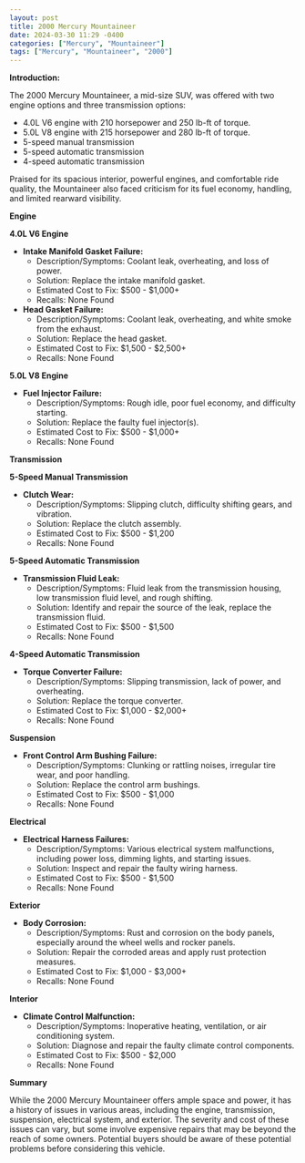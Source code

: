 ```yaml
---
layout: post
title: 2000 Mercury Mountaineer
date: 2024-03-30 11:29 -0400
categories: ["Mercury", "Mountaineer"]
tags: ["Mercury", "Mountaineer", "2000"]
---
```

**Introduction:**

The 2000 Mercury Mountaineer, a mid-size SUV, was offered with two engine options and three transmission options:

* 4.0L V6 engine with 210 horsepower and 250 lb-ft of torque.
* 5.0L V8 engine with 215 horsepower and 280 lb-ft of torque.
* 5-speed manual transmission
* 5-speed automatic transmission
* 4-speed automatic transmission

Praised for its spacious interior, powerful engines, and comfortable ride quality, the Mountaineer also faced criticism for its fuel economy, handling, and limited rearward visibility.

**Engine**

**4.0L V6 Engine**

* **Intake Manifold Gasket Failure:**
    * Description/Symptoms: Coolant leak, overheating, and loss of power.
    * Solution: Replace the intake manifold gasket.
    * Estimated Cost to Fix: $500 - $1,000+
    * Recalls: None Found
* **Head Gasket Failure:**
    * Description/Symptoms: Coolant leak, overheating, and white smoke from the exhaust.
    * Solution: Replace the head gasket.
    * Estimated Cost to Fix: $1,500 - $2,500+
    * Recalls: None Found

**5.0L V8 Engine**

* **Fuel Injector Failure:**
    * Description/Symptoms: Rough idle, poor fuel economy, and difficulty starting.
    * Solution: Replace the faulty fuel injector(s).
    * Estimated Cost to Fix: $500 - $1,000+
    * Recalls: None Found

**Transmission**

**5-Speed Manual Transmission**

* **Clutch Wear:**
    * Description/Symptoms: Slipping clutch, difficulty shifting gears, and vibration.
    * Solution: Replace the clutch assembly.
    * Estimated Cost to Fix: $500 - $1,200
    * Recalls: None Found

**5-Speed Automatic Transmission**

* **Transmission Fluid Leak:**
    * Description/Symptoms: Fluid leak from the transmission housing, low transmission fluid level, and rough shifting.
    * Solution: Identify and repair the source of the leak, replace the transmission fluid.
    * Estimated Cost to Fix: $500 - $1,500
    * Recalls: None Found

**4-Speed Automatic Transmission**

* **Torque Converter Failure:**
    * Description/Symptoms: Slipping transmission, lack of power, and overheating.
    * Solution: Replace the torque converter.
    * Estimated Cost to Fix: $1,000 - $2,000+
    * Recalls: None Found

**Suspension**

* **Front Control Arm Bushing Failure:**
    * Description/Symptoms: Clunking or rattling noises, irregular tire wear, and poor handling.
    * Solution: Replace the control arm bushings.
    * Estimated Cost to Fix: $500 - $1,000
    * Recalls: None Found

**Electrical**

* **Electrical Harness Failures:**
    * Description/Symptoms: Various electrical system malfunctions, including power loss, dimming lights, and starting issues.
    * Solution: Inspect and repair the faulty wiring harness.
    * Estimated Cost to Fix: $500 - $1,500
    * Recalls: None Found

**Exterior**

* **Body Corrosion:**
    * Description/Symptoms: Rust and corrosion on the body panels, especially around the wheel wells and rocker panels.
    * Solution: Repair the corroded areas and apply rust protection measures.
    * Estimated Cost to Fix: $1,000 - $3,000+
    * Recalls: None Found

**Interior**

* **Climate Control Malfunction:**
    * Description/Symptoms: Inoperative heating, ventilation, or air conditioning system.
    * Solution: Diagnose and repair the faulty climate control components.
    * Estimated Cost to Fix: $500 - $2,000
    * Recalls: None Found

**Summary**

While the 2000 Mercury Mountaineer offers ample space and power, it has a history of issues in various areas, including the engine, transmission, suspension, electrical system, and exterior. The severity and cost of these issues can vary, but some involve expensive repairs that may be beyond the reach of some owners. Potential buyers should be aware of these potential problems before considering this vehicle.
